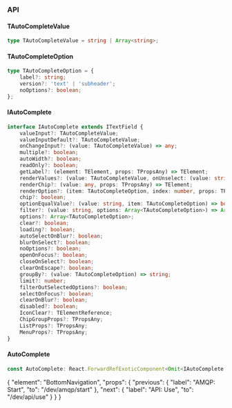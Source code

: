 

### API

#### TAutoCompleteValue

```ts
type TAutoCompleteValue = string | Array<string>;
```

#### TAutoCompleteOption

```ts
type TAutoCompleteOption = {
    label?: string;
    version?: 'text' | 'subheader';
    noOptions?: boolean;
};
```

#### IAutoComplete

```ts
interface IAutoComplete extends ITextField {
    valueInput?: TAutoCompleteValue;
    valueInputDefault?: TAutoCompleteValue;
    onChangeInput?: (value: TAutoCompleteValue) => any;
    multiple?: boolean;
    autoWidth?: boolean;
    readOnly?: boolean;
    getLabel?: (element: TElement, props: TPropsAny) => TElement;
    renderValues?: (value: TAutoCompleteValue, onUnselect: (value: string) => any) => TElement;
    renderChip?: (value: any, props: TPropsAny) => TElement;
    renderOption?: (item: TAutoCompleteOption, index: number, props: TPropsAny) => TElement;
    chip?: boolean;
    optionEqualValue?: (value: string, item: TAutoCompleteOption) => boolean;
    filter?: (value: string, options: Array<TAutoCompleteOption>) => Array<TAutoCompleteOption>;
    options?: Array<TAutoCompleteOption>;
    clear?: boolean;
    loading?: boolean;
    autoSelectOnBlur?: boolean;
    blurOnSelect?: boolean;
    noOptions?: boolean;
    openOnFocus?: boolean;
    closeOnSelect?: boolean;
    clearOnEscape?: boolean;
    groupBy?: (value: TAutoCompleteOption) => string;
    limit?: number;
    filterOutSelectedOptions?: boolean;
    selectOnFocus?: boolean;
    clearOnBlur?: boolean;
    disabled?: boolean;
    IconClear?: TElementReference;
    ChipGroupProps?: TPropsAny;
    ListProps?: TPropsAny;
    MenuProps?: TPropsAny;
}
```

#### AutoComplete

```ts
const AutoComplete: React.ForwardRefExoticComponent<Omit<IAutoComplete, "ref"> & React.RefAttributes<unknown>>;
```


{
  "element": "BottomNavigation",
  "props": {
    "previous": {
      "label": "AMQP: Start",
      "to": "/dev/amqp/start"
    },
    "next": {
      "label": "API: Use",
      "to": "/dev/api/use"
    }
  }
}